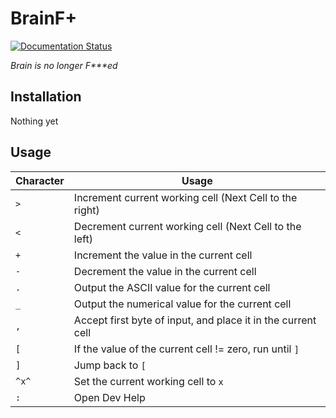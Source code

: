 # BrainF+
[![Documentation Status](https://readthedocs.org/projects/bfp/badge/?version=latest)](https://bfp.readthedocs.io/en/latest/?badge=latest)

_Brain is no longer F***ed_
## Installation
Nothing yet
## Usage
| Character      | Usage |
| ----------- | ----------- |
|`>`|Increment current working cell (Next Cell to the right)|
|`<`|Decrement current working cell (Next Cell to the left)|
|`+`|Increment the value in the current cell|
|`-`|Decrement the value in the current cell|
|`.`|Output the ASCII value for the current cell|
|`_`|Output the numerical value for the current cell|
|`,`|Accept first byte of input, and place it in the current cell|
|`[`|If the value of the current cell != zero, run until `]`|
|`]`|Jump back to `[`|
|`^x^`|Set the current working cell to `x`|
|`:`|Open Dev Help|
